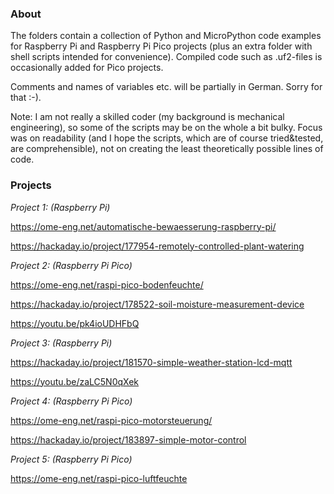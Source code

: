 ### About

The folders contain a collection of Python and MicroPython code examples for Raspberry Pi and Raspberry Pi Pico projects (plus an extra folder with shell scripts intended for convenience). Compiled code such as .uf2-files is occasionally added for Pico projects.

Comments and names of variables etc. will be partially in German. Sorry for that :-).

Note: I am not really a skilled coder (my background is mechanical engineering), so some of the scripts may be on the whole a bit bulky. Focus was on readability (and I hope the scripts, which are of course tried&tested, are comprehensible), not on creating the least theoretically possible lines of code.


### Projects

*Project 1: (Raspberry Pi)*

https://ome-eng.net/automatische-bewaesserung-raspberry-pi/ 

https://hackaday.io/project/177954-remotely-controlled-plant-watering

*Project 2: (Raspberry Pi Pico)*

https://ome-eng.net/raspi-pico-bodenfeuchte/

https://hackaday.io/project/178522-soil-moisture-measurement-device

https://youtu.be/pk4ioUDHFbQ

*Project 3: (Raspberry Pi)*

https://hackaday.io/project/181570-simple-weather-station-lcd-mqtt

https://youtu.be/zaLC5N0qXek

*Project 4: (Raspberry Pi Pico)*

https://ome-eng.net/raspi-pico-motorsteuerung/

https://hackaday.io/project/183897-simple-motor-control

*Project 5: (Raspberry Pi Pico)*

https://ome-eng.net/raspi-pico-luftfeuchte
